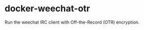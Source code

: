 docker-weechat-otr
==================

Run the weechat IRC client with Off-the-Record (OTR) encryption.
